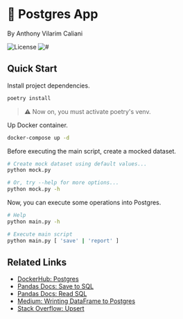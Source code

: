 # 🐘 Postgres App

By Anthony Vilarim Caliani

![License](https://img.shields.io/github/license/avcaliani/python-apps?logo=apache&color=lightseagreen)
![#](https://img.shields.io/badge/python-3.9.x-yellow.svg)

## Quick Start

Install project dependencies.

```bash
poetry install
```

> ⚠️ Now on, you must activate poetry's venv.

Up Docker container.

```bash
docker-compose up -d
```

Before executing the main script, create a mocked dataset.

```bash
# Create mock dataset using default values...
python mock.py

# Or, try --help for more options...
python mock.py -h
```

Now, you can execute some operations into Postgres.

```bash
# Help
python main.py -h

# Execute main script
python main.py [ 'save' | 'report' ]
```

## Related Links

- [DockerHub: Postgres](https://hub.docker.com/_/postgres)
- [Pandas Docs: Save to SQL](https://pandas.pydata.org/docs/reference/api/pandas.DataFrame.to_sql.html)
- [Pandas Docs: Read SQL](https://pandas.pydata.org/docs/reference/api/pandas.read_sql.html)
- [Medium: Wrinting DataFrame to Postgres](https://towardsdatascience.com/upload-your-pandas-dataframe-to-your-database-10x-faster-eb6dc6609ddf)
- [Stack Overflow: Upsert](https://stackoverflow.com/a/62379384)
